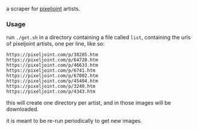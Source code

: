 a scraper for [pixeljoint](https://pixeljoint.com/) artists.

### Usage

run `./get.sh` in a directory containing a file called `list`, containing the urls of pixeljoint artists, one per line, like so:

```
https://pixeljoint.com/p/38285.htm
https://pixeljoint.com/p/64720.htm
https://pixeljoint.com/p/46633.htm
https://pixeljoint.com/p/6741.htm
https://pixeljoint.com/p/67002.htm
https://pixeljoint.com/p/45404.htm
https://pixeljoint.com/p/3240.htm
https://pixeljoint.com/p/4343.htm
```

this will create one directory per artist, and in those images will be downloaded.

it is meant to be re-run periodically to get new images.

